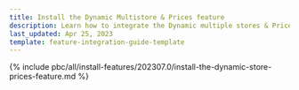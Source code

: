 ```yaml
---
title: Install the Dynamic Multistore & Prices feature
description: Learn how to integrate the Dynamic multiple stores & Prices feature into a Spryker project.
last_updated: Apr 25, 2023
template: feature-integration-guide-template
---
```


{% include pbc/all/install-features/202307.0/install-the-dynamic-store-prices-feature.md %} <!-- To edit, see /_includes/pbc/all/install-features/202307.0/install-the-dynamic-store-prices-feature.md -->
